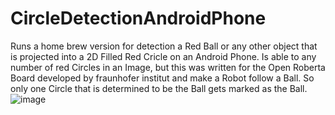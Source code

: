 # CircleDetectionAndroidPhone
Runs a home brew version for detection a Red Ball or any other object that is projected into a 2D Filled Red Cricle on an Android Phone.
Is able to any number of red Circles in an Image, but this was written for the Open Roberta Board developed by fraunhofer institut and make a Robot follow a Ball.
So only one Circle that is determined to be the Ball gets marked as the Ball.
![image](https://user-images.githubusercontent.com/82971538/218757559-d4c3e03f-c5ef-408f-a178-bcda29ba3e98.png)
